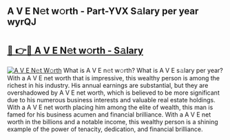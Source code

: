 ## A V E N𝚎t w𝚘rth - Part-YVX S𝚊lary per year wyrQJ

# <h2><a href="http://gc1z56x.nevu.top/?p=A+V+E">🔗 👉🔴 A V E N𝚎t w𝚘rth - S𝚊lary</a></h2>

[![A V E N𝚎t W𝚘rth](https://i.imgur.com/Oavwk0R.jpeg)](http://gc1z56x.nevu.top/?p=A+V+E)
What is A V E n𝚎t w𝚘rth? What is A V E s𝚊lary per year?
With a A V E net worth that is impressive, this wealthy person is among the richest in his industry. His annual earnings are substantial, but they are overshadowed by A V E net worth, which is believed to be more significant due to his numerous business interests and valuable real estate holdings. With a A V E net worth placing him among the elite of wealth, this man is famed for his business acumen and financial brilliance. With a A V E net worth in the billions and a notable income, this wealthy person is a shining example of the power of tenacity, dedication, and financial brilliance.
